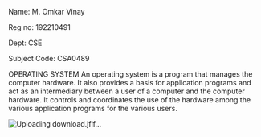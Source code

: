 Name: M. Omkar Vinay

Reg no: 192210491

Dept: CSE

Subject Code: CSA0489

OPERATING SYSTEM
An operating system is a program that manages the computer hardware. It also provides a basis for application programs and act as an intermediary between a user of a computer and the computer hardware. It controls and coordinates the use of the hardware among the various application programs for the various users.

![Uploading download.jfif…]()
